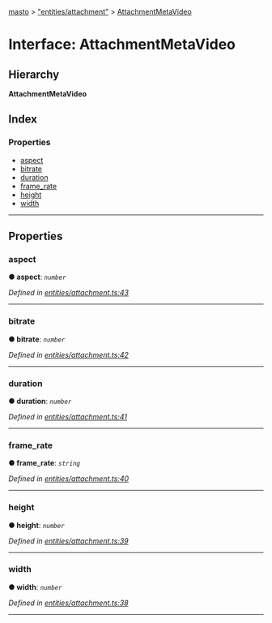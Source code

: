 [masto](../README.md) > ["entities/attachment"](../modules/_entities_attachment_.md) > [AttachmentMetaVideo](../interfaces/_entities_attachment_.attachmentmetavideo.md)

# Interface: AttachmentMetaVideo

## Hierarchy

**AttachmentMetaVideo**

## Index

### Properties

* [aspect](_entities_attachment_.attachmentmetavideo.md#aspect)
* [bitrate](_entities_attachment_.attachmentmetavideo.md#bitrate)
* [duration](_entities_attachment_.attachmentmetavideo.md#duration)
* [frame_rate](_entities_attachment_.attachmentmetavideo.md#frame_rate)
* [height](_entities_attachment_.attachmentmetavideo.md#height)
* [width](_entities_attachment_.attachmentmetavideo.md#width)

---

## Properties

<a id="aspect"></a>

###  aspect

**● aspect**: *`number`*

*Defined in [entities/attachment.ts:43](https://github.com/neet/masto.js/blob/c1501e9/src/entities/attachment.ts#L43)*

___
<a id="bitrate"></a>

###  bitrate

**● bitrate**: *`number`*

*Defined in [entities/attachment.ts:42](https://github.com/neet/masto.js/blob/c1501e9/src/entities/attachment.ts#L42)*

___
<a id="duration"></a>

###  duration

**● duration**: *`number`*

*Defined in [entities/attachment.ts:41](https://github.com/neet/masto.js/blob/c1501e9/src/entities/attachment.ts#L41)*

___
<a id="frame_rate"></a>

###  frame_rate

**● frame_rate**: *`string`*

*Defined in [entities/attachment.ts:40](https://github.com/neet/masto.js/blob/c1501e9/src/entities/attachment.ts#L40)*

___
<a id="height"></a>

###  height

**● height**: *`number`*

*Defined in [entities/attachment.ts:39](https://github.com/neet/masto.js/blob/c1501e9/src/entities/attachment.ts#L39)*

___
<a id="width"></a>

###  width

**● width**: *`number`*

*Defined in [entities/attachment.ts:38](https://github.com/neet/masto.js/blob/c1501e9/src/entities/attachment.ts#L38)*

___

